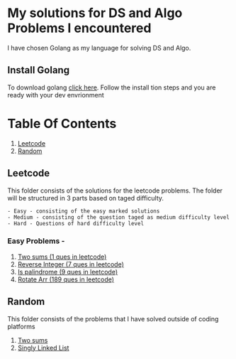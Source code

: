 # My solutions for DS and Algo Problems I encountered
I have chosen Golang as my language for solving DS and Algo.


## Install Golang
To download golang [click here](https://golang.org/doc/install). Follow the install tion steps and you are ready with your dev envrionment

# Table Of Contents
1. [Leetcode](#Leetcode)
2. [Random](#Random)

## Leetcode
This folder consists of the solutions for the leetcode problems. The folder will be structured in 3 parts based on taged difficulty. 

    - Easy - consisting of the easy marked solutions
    - Medium - consisting of the question taged as medium difficulty level
    - Hard - Questions of hard difficulty level

### Easy Problems - 
1) [Two sums (1 ques in leetcode)](leetcode/Arrays/Easy/1twoSums.go)
2) [Reverse Integer (7 ques in leetcode)](leetcode/Arrays/Easy/7reverseInteger.go)
3) [Is palindrome (9 ques in leetcode)](leetcode/Arrays/Easy/9isPalindrome.go)
4) [Rotate Arr (189 ques in leetcode)](leetcode/Arrays/Easy/189rotateArr.go)

## Random
This folder consists of the problems that I have solved outside of coding platforms
1) [Two sums](Random/Algo/twoSums.go)
2) [Singly Linked List](Random/linked-list/singlyLinkedList.go)